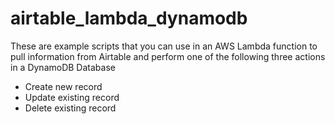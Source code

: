 # airtable_lambda_dynamodb

These are example scripts that you can use in an AWS Lambda function to pull information from Airtable and perform one of the following three actions in a DynamoDB Database
- Create new record
- Update existing record
- Delete existing record
